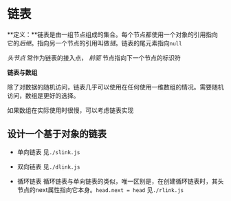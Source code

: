 # 链表

**定义：**链表是由一组节点组成的集合。每个节点都使用一个对象的引用指向它的*后继*。指向另一个节点的引用叫做*链*。链表的尾元素指向`null`

*头节点* 常作为链表的接入点，
*前驱* 节点指向下一个节点的标识符

**链表与数组**

除了对数据的随机访问，链表几乎可以使用在任何使用一维数组的情况。需要随机访问，数组是更好的选择。

如果数组在实际使用时很慢，可以考虑链表实现

## 设计一个基于对象的链表
- 单向链表
见`./slink.js`

- 双向链表
见`./dlink.js`

- 循环链表
循环链表与单向链表的类似，唯一区别是，在创建循环链表时，其头节点的next属性指向它本身。`head.next = head`
见`./rlink.js`